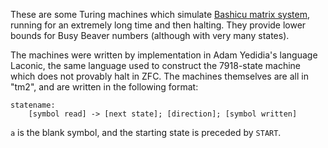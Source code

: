These are some Turing machines which simulate [Bashicu matrix system](https://googology.fandom.com/wiki/Bashicu_matrix_system), running for an extremely long time and then halting. They provide lower bounds for Busy Beaver numbers (although with very many states).

The machines were written by implementation in Adam Yedidia's language Laconic, the same language used to construct the 7918-state machine which does not provably halt in ZFC. The machines themselves are all in "tm2", and are written in the following format:

```
statename:
    [symbol read] -> [next state]; [direction]; [symbol written]
```

`a` is the blank symbol, and the starting state is preceded by `START`.


